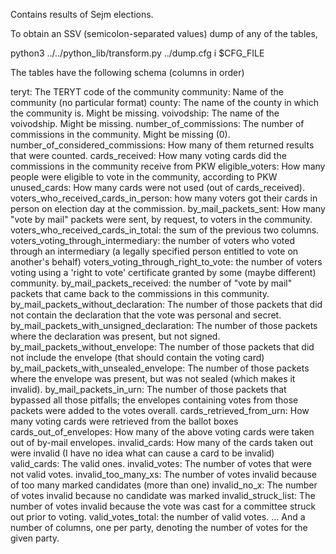 Contains results of Sejm elections.

To obtain an SSV (semicolon-separated values) dump of any of the tables,

python3 ../../python_lib/transform.py ../dump.cfg i $CFG_FILE

The tables have the following schema (columns in order)

teryt: The TERYT code of the community
community: Name of the community (no particular format)
county: The name of the county in which the community is. Might be missing.
voivodship: The name of the voivodship. Might be missing.
number_of_commissions: The number of commissions in the community. Might be missing (0).
number_of_considered_commissions: How many of them returned results that were counted.
cards_received: How many voting cards did the commissions in the community receive from PKW
eligible_voters: How many people were eligible to vote in the community, according to PKW
unused_cards: How many cards were not used (out of cards_received).
voters_who_received_cards_in_person: how many voters got their cards in person on election day at the commission.
by_mail_packets_sent: How many "vote by mail" packets were sent, by request, to voters in the community.
voters_who_received_cards_in_total: the sum of the previous two columns.
voters_voting_through_intermediary: the number of voters who voted through an intermediary (a legally specified person entitled to vote on another's behalf)
voters_voting_through_right_to_vote: the number of voters voting using a 'right to vote' certificate granted by some (maybe different) community.
by_mail_packets_received: the number of "vote by mail" packets that came back to the commissions in this community.
by_mail_packets_without_declaration: The number of those packets that did not contain the declaration that the vote was personal and secret.
by_mail_packets_with_unsigned_declaration: The number of those packets where the declaration was present, but not signed.
by_mail_packets_without_envelope: The number of those packets that did not include the envelope (that should contain the voting card)
by_mail_packets_with_unsealed_envelope: The number of those packets where the envelope was present, but was not sealed (which makes it invalid).
by_mail_packets_in_urn: The number of those packets that bypassed all those pitfalls; the envelopes containing votes from those packets were added to the votes overall.
cards_retrieved_from_urn: How many voting cards were retrieved from the ballot boxes
cards_out_of_envelopes: How many of the above voting cards were taken out of by-mail envelopes.
invalid_cards: How many of the cards taken out were invalid (I have no idea what can cause a card to be invalid)
valid_cards: The valid ones.
invalid_votes: The number of votes that were not valid votes.
invalid_too_many_xs: The number of votes invalid because of too many marked candidates (more than one)
invalid_no_x: The number of votes invalid because no candidate was marked
invalid_struck_list: The number of votes invalid because the vote was cast for a committee struck out prior to voting.
valid_votes_total: the number of valid votes.
... And a number of columns, one per party, denoting the number of votes for the given party.
